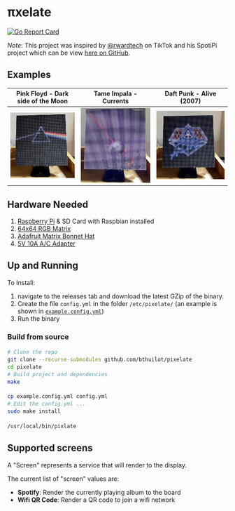 # πxelate

[![Go Report Card](https://goreportcard.com/badge/github.com/bthuilot/pixelate)](https://goreportcard.com/report/github.com/bthuilot/pixelate)


*Note*: This project was inspired by [@rwardtech](https://www.tiktok.com/@rwardtech) on TikTok and his SpotiPi project which can be view [here on GitHub](https://github.com/ryanwa18/spotipi).


## Examples

 |                      Pink Floyd - Dark side of the Moon                       |                        Tame Impala - Currents                         |                      Daft Punk - Alive (2007)                      |
|:-----------------------------------------------------------------------------:|:---------------------------------------------------------------------:|:------------------------------------------------------------------:|
 | ![Pink floyd - dark side of the moon](assets/img/readme/pink-floyd-dsotm.jpg) | ![Tame Impala - Currents](assets/img/readme/tame-impala-currents.jpg) | ![Daft Punk - Alive (2007)](assets/img/readme/daft-punk-alive.jpg) |



## Hardware Needed

1. [Raspberry Pi](https://www.raspberrypi.com/products/) & SD Card with Raspbian installed
2. [64x64 RGB Matrix](https://www.adafruit.com/product/3649)
3. [Adafruit Matrix Bonnet Hat](https://www.adafruit.com/product/3211)
4. [5V 10A A/C Adapter](https://www.adafruit.com/product/658)

## Up and Running

To Install:
1. navigate to the releases tab and download the latest GZip of the binary.
2. Create the file `config.yml` in the folder `/etc/pixelate/` (an example is shown in [`example.config.yml`](/example.config.yml))
3. Run the binary

### Build from source

```bash
# Clone the repo
git clone --recurse-submodules github.com/bthuilot/pixelate
cd pixelate
# Build project and dependencies
make

cp example.config.yml config.yml
# Edit the config.yml ...
sudo make install

/usr/local/bin/pixlate
```

## Supported screens

A "Screen" represents a service that will render to the display.

The current list of "screen" values are:

- **Spotify**: Render the currently playing album to the board
- **Wifi QR Code**: Render a QR code to join a wifi network
